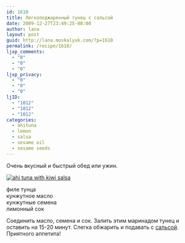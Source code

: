 ```yaml
---
id: 1610
title: Легкоподжаренный тунец с сальсой
date: 2009-12-27T23:49:25-08:00
author: lana
layout: post
guid: http://lana.moskalyuk.com/?p=1610
permalink: /recipe/1610/
ljxp_comments:
  - "0"
  - "0"
  - "0"
ljxp_privacy:
  - "0"
  - "0"
  - "0"
ljID:
  - "1012"
  - "1012"
  - "1012"
categories:
  - ahituna
  - lemon
  - salsa
  - sesame oil
  - sesame seeds
---
```

Очень вкусный и быстрый обед или ужин.

<a class="flickr-image alignnone" title="ahi tuna with kiwi salsa" href="http://www.flickr.com/photos/67405678@N00/4220835143/" target="_blank"><img src="http://farm5.static.flickr.com/4041/4220835143_0c191768d6.jpg" alt="ahi tuna with kiwi salsa" /></a>

филе тунца  
кунжутное масло  
кунжутные семена  
лимонный сок

Соединить масло, семена и сок. Залить этим маринадом тунец и оставить на 15-20 минут. Слегка обжарить и подавать с [сальсой](http://lanamoskalyuk.livejournal.com/258863.html). Приятного аппетита!